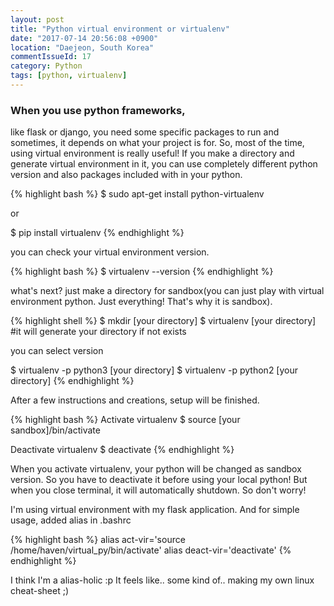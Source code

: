 ```yaml
---
layout: post
title: "Python virtual environment or virtualenv"
date: "2017-07-14 20:56:08 +0900"
location: "Daejeon, South Korea"
commentIssueId: 17
category: Python
tags: [python, virtualenv]
---
```


<h3>When you use python frameworks,</h3>

like flask or django, you need some specific packages to run and sometimes, it depends on what your project is for. So, most of the time, using virtual environment is really useful! If you make a directory and generate virtual environment in it, you can use completely different python version and also packages included with in your python.

{% highlight bash %}
$ sudo apt-get install python-virtualenv

or

$ pip install virtualenv
{% endhighlight %}

you can check your virtual environment version.

{% highlight bash %}
$ virtualenv --version
{% endhighlight %}

what's next? just make a directory for sandbox(you can just play with virtual environment python. Just everything! That's why it is sandbox).

{% highlight shell %}
$ mkdir [your directory]
$ virtualenv [your directory] #it will generate your directory if not exists

you can select version

$ virtualenv -p python3 [your directory]
$ virtualenv -p python2 [your directory]
{% endhighlight %}

After a few instructions and creations, setup will be finished.

{% highlight bash %}
Activate virtualenv
$ source [your sandbox]/bin/activate

Deactivate virtualenv
$ deactivate
{% endhighlight %}

When you activate virtualenv, your python will be changed as sandbox version. So you have to deactivate it before using your local python! But when you close terminal, it will automatically shutdown. So don't worry!

I'm using virtual environment with my flask application. And for simple usage, added alias in .bashrc

{% highlight bash %}
alias act-vir='source /home/haven/virtual_py/bin/activate'
alias deact-vir='deactivate'
{% endhighlight %}

I think I'm a alias-holic :p It feels like.. some kind of.. making my own linux cheat-sheet ;)
